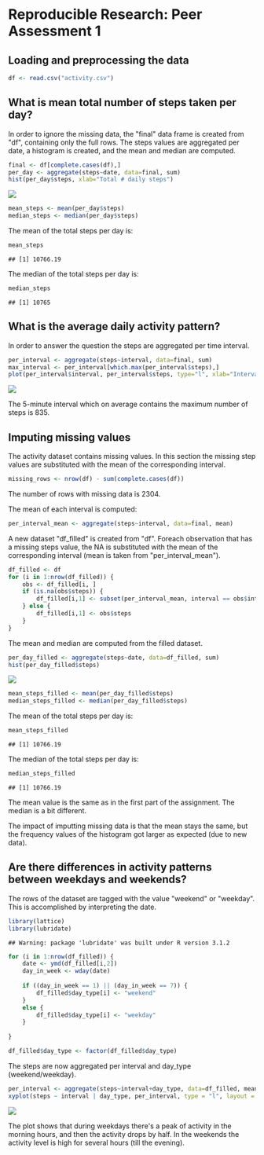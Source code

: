 # Reproducible Research: Peer Assessment 1

## Loading and preprocessing the data

```r
df <- read.csv("activity.csv")
```

## What is mean total number of steps taken per day?

In order to ignore the missing data, the "final" data frame is created from "df", containing only the full rows. The steps values are aggregated per date, a histogram is created, and the mean and median are computed.


```r
final <- df[complete.cases(df),]
per_day <- aggregate(steps~date, data=final, sum)
hist(per_day$steps, xlab="Total # daily steps")
```

![](PA1_template_files/figure-html/unnamed-chunk-2-1.png) 

```r
mean_steps <- mean(per_day$steps)
median_steps <- median(per_day$steps)
```
The mean of the total steps per day is: 


```r
mean_steps
```

```
## [1] 10766.19
```
The median of the total steps per day is: 


```r
median_steps
```

```
## [1] 10765
```

## What is the average daily activity pattern?

In order to answer the question the steps are aggregated per time interval.


```r
per_interval <- aggregate(steps~interval, data=final, sum)
max_interval <- per_interval[which.max(per_interval$steps),]
plot(per_interval$interval, per_interval$steps, type="l", xlab="Interval", ylab="Average #steps")
```

![](PA1_template_files/figure-html/unnamed-chunk-5-1.png) 

The 5-minute interval which on average contains the maximum number of steps is 835.


## Imputing missing values

The activity dataset contains missing values. In this section the missing step values are substituted with the mean of the corresponding interval.

```r
missing_rows <- nrow(df) - sum(complete.cases(df))
```

The number of rows with missing data is 2304.

The mean of each interval is computed:


```r
per_interval_mean <- aggregate(steps~interval, data=final, mean)
```

A new dataset "df_filled" is created from "df". Foreach observation that has a missing steps value, the NA is substituted with the mean of the corresponding interval (mean is taken from "per_interval_mean").

```r
df_filled <- df
for (i in 1:nrow(df_filled)) {
    obs <- df_filled[i, ]
    if (is.na(obs$steps)) {
        df_filled[i,1] <- subset(per_interval_mean, interval == obs$interval)$steps
    } else {
        df_filled[i,1] <- obs$steps
    }
}
```

The mean and median are computed from the filled dataset.


```r
per_day_filled <- aggregate(steps~date, data=df_filled, sum)
hist(per_day_filled$steps)
```

![](PA1_template_files/figure-html/unnamed-chunk-9-1.png) 

```r
mean_steps_filled <- mean(per_day_filled$steps)
median_steps_filled <- median(per_day_filled$steps)
```

The mean of the total steps per day is: 


```r
mean_steps_filled
```

```
## [1] 10766.19
```
The median of the total steps per day is: 


```r
median_steps_filled
```

```
## [1] 10766.19
```

The mean value is the same as in the first part of the assignment. The median is a bit different. 

The impact of imputting missing data is that the mean stays the same, but the frequency values of the histogram got larger as expected (due to new data).

## Are there differences in activity patterns between weekdays and weekends?

The rows of the dataset are tagged with the value "weekend" or "weekday". This is accomplished by interpreting the date.

```r
library(lattice)
library(lubridate)
```

```
## Warning: package 'lubridate' was built under R version 3.1.2
```

```r
for (i in 1:nrow(df_filled)) {
    date <- ymd(df_filled[i,2])
    day_in_week <- wday(date)
    
    if ((day_in_week == 1) || (day_in_week == 7)) {
        df_filled$day_type[i] <- "weekend"
    }
    else {
        df_filled$day_type[i] <- "weekday"
    }
    
}

df_filled$day_type <- factor(df_filled$day_type)
```

The steps are now aggregated per interval and day_type (weekend/weekday).

```r
per_interval <- aggregate(steps~interval+day_type, data=df_filled, mean)
xyplot(steps ~ interval | day_type, per_interval, type = "l", layout = c(1, 2), xlab = "Interval", ylab = "Number of steps")
```

![](PA1_template_files/figure-html/unnamed-chunk-13-1.png) 

The plot shows that during weekdays there's a peak of activity in the morning hours, and then the activity drops by half. In the weekends the activity level is high for several hours (till the evening).
